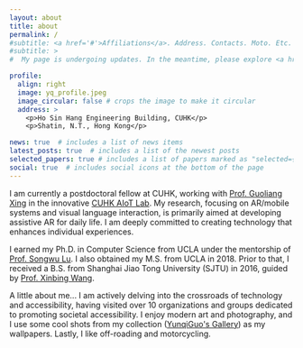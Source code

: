 ```yaml
---
layout: about
title: about
permalink: /
#subtitle: <a href='#'>Affiliations</a>. Address. Contacts. Moto. Etc.
#subtitle: >
#  My page is undergoing updates. In the meantime, please explore <a href="https://yqg.notion.site/">my Notion page</a>.

profile:
  align: right
  image: yq_profile.jpeg
  image_circular: false # crops the image to make it circular
  address: >
    <p>Ho Sin Hang Engineering Building, CUHK</p>
    <p>Shatin, N.T., Hong Kong</p>

news: true  # includes a list of news items
latest_posts: true  # includes a list of the newest posts
selected_papers: true # includes a list of papers marked as "selected={true}"
social: true  # includes social icons at the bottom of the page
---
```


[//]: # (I obtained my Ph.D. in Computer Science from UCLA, mentored by [Prof. Songwu Lu]&#40;https://web.cs.ucla.edu/~slu/&#41;. I also)

[//]: # (received my M.S. from UCLA in 2018. Prior to that, I earned a B.S. from Shanghai Jiao Tong University &#40;SJTU&#41; in 2016,)

[//]: # (under the guidance of [Prof. Xinbing Wang]&#40;https://www.cs.sjtu.edu.cn/~wang-xb/&#41;.)

[//]: # ()

[//]: # (Focused on AR/mobile systems and visual language interaction, my research is particularly centered around crafting)

[//]: # (assistive AR for daily life. I'm passionately dedicated to creating technology that uplifts and augments individual)

[//]: # (experiences. Additionally, my Ph.D. journey included an enriching internship at IBM, concentrating on the modeling of)

[//]: # (correlations in time-series data.)

[//]: # ()

[//]: # (I am a member of the UCLA HandsOn Club and am currently studying American Sign Language &#40;ASL&#41;. I also appreciate)

[//]: # (geometric abstraction art. Outside of academia, I enjoy off-roading and motorcycling.)

[//]: # (Write your biography here. Tell the world about yourself. Link to your favorite [subreddit]&#40;http://reddit.com&#41;. You can put a picture in, too. The code is already in, just name your picture `prof_pic.jpg` and put it in the `img/` folder.)

[//]: # ()

[//]: # (Put your address / P.O. box / other info right below your picture. You can also disable any of these elements by editing `profile` property of the YAML header of your `_pages/about.md`. Edit `_bibliography/papers.bib` and Jekyll will render your [publications page]&#40;/al-folio/publications/&#41; automatically.)

[//]: # ()

[//]: # (Link to your social media connections, too. This theme is set up to use [Font Awesome icons]&#40;http://fortawesome.github.io/Font-Awesome/&#41; and [Academicons]&#40;https://jpswalsh.github.io/academicons/&#41;, like the ones below. Add your Facebook, Twitter, LinkedIn, Google Scholar, or just disable all of them.)

I am currently a postdoctoral fellow at CUHK, working with [Prof. Guoliang Xing](https://staff.ie.cuhk.edu.hk/~glxing/)
in the innovative [CUHK AIoT Lab](https://aiot.ie.cuhk.edu.hk/). My research, focusing on AR/mobile systems and visual
language interaction, is primarily aimed at developing assistive AR for daily life. I am deeply committed to creating
technology that enhances individual experiences.

I earned my Ph.D. in Computer Science from UCLA under the mentorship
of [Prof. Songwu Lu](https://web.cs.ucla.edu/~slu/). I also obtained my M.S. from UCLA in 2018. Prior to that, I
received a B.S. from Shanghai Jiao Tong University (SJTU) in 2016, guided
by [Prof. Xinbing Wang](https://www.cs.sjtu.edu.cn/~wang-xb/).

A little about me... I am actively delving into the crossroads of technology and accessibility, having visited over 10 organizations and groups dedicated to promoting societal accessibility.
I enjoy modern art and photography, and I use some cool shots from my collection ([YunqiGuo's Gallery](https://500px.com/p/YunqiGuo)) as my wallpapers.
Lastly, I like off-roading and motorcycling.